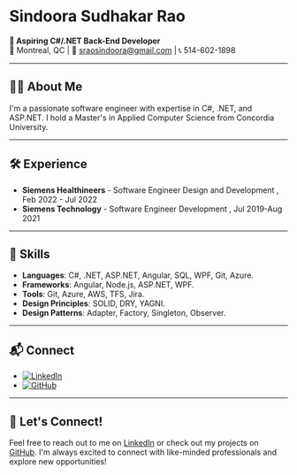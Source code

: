 # Sindoora Sudhakar Rao

**🌟 Aspiring C#/.NET Back-End Developer**  
📍 Montreal, QC | 📧 sraosindoora@gmail.com | 📞 514-602-1898

---

## 👩‍💻 About Me  
I'm a passionate software engineer with expertise in C#, .NET, and ASP.NET. I hold a Master's in Applied Computer Science from Concordia University.

---

## 🛠️ Experience  
- **Siemens Healthineers** - Software Engineer Design and Development ,  Feb 2022 - Jul 2022
- **Siemens Technology** - Software Engineer Development , Jul 2019-Aug 2021

---

## 🧰 Skills  
- **Languages**: C#, .NET, ASP.NET, Angular, SQL, WPF, Git, Azure.
- **Frameworks**: Angular, Node.js, ASP.NET, WPF.
- **Tools**: Git, Azure, AWS, TFS, Jira.
- **Design Principles**: SOLID, DRY, YAGNI.
- **Design Patterns**: Adapter, Factory, Singleton, Observer.
---

## 📬 Connect  
- [![LinkedIn](https://img.shields.io/badge/LinkedIn-blue?style=flat&logo=linkedin&logoColor=white)](https://www.linkedin.com/in/sindoora-s-rao-459280186?lipi=urn%3Ali%3Apage%3Ad_flagship3_profile_view_base_contact_details%3BXmU73LH6TXSzp1p3ZkrlbQ%3D%3D)
- [![GitHub](https://img.shields.io/badge/GitHub-black?style=flat&logo=github&logoColor=white)](https://github.com/Sindoora-Rao)

---


## 🚀 Let's Connect!
Feel free to reach out to me on [LinkedIn](https://linkedin.com/sindoora-s-rao-459280816) or check out my projects on [GitHub](https://github.com/Sindoora-Rao). I'm always excited to connect with like-minded professionals and explore new opportunities!
